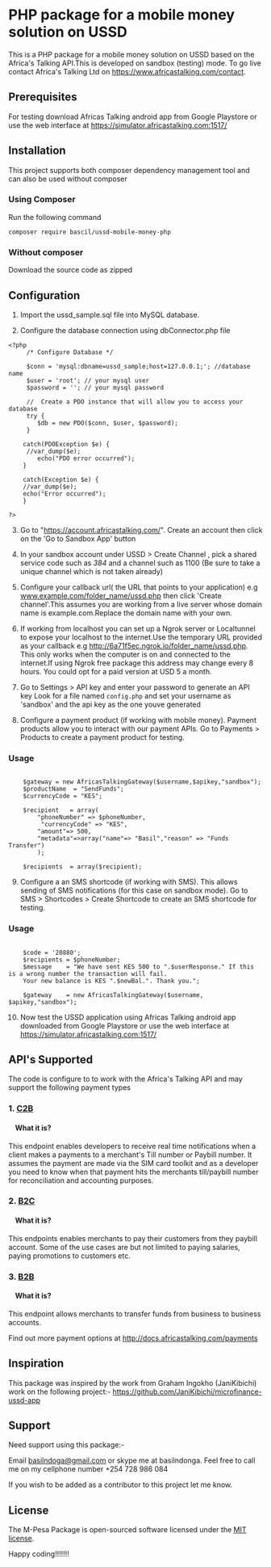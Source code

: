 # PHP package for a mobile money solution on USSD

This is a PHP package for a mobile money solution on USSD based on the Africa's Talking API.This is developed on sandbox (testing) mode. To go live contact Africa's Talking Ltd on https://www.africastalking.com/contact.

## Prerequisites

For testing download Africas Talking android app from Google Playstore or use the web interface at https://simulator.africastalking.com:1517/


## Installation

This project supports both composer dependency management tool and can also be used without composer

### Using Composer

Run the following command

```
composer require bascil/ussd-mobile-money-php

```
### Without composer

Download the source code as zipped 

## Configuration

1. Import the ussd_sample.sql file into MySQL database.

2. Configure the database connection using dbConnector.php file

``` 
<?php 
     /* Configure Database */

     $conn = 'mysql:dbname=ussd_sample;host=127.0.0.1;'; //database name
     $user = 'root'; // your mysql user 
     $password = ''; // your mysql password

     //  Create a PDO instance that will allow you to access your database
     try {
        $db = new PDO($conn, $user, $password);
     }

    catch(PDOException $e) {
     //var_dump($e);
        echo("PDO error occurred");
    }

    catch(Exception $e) {
    //var_dump($e);
    echo("Error occurred");
    }
    
?>

```
3. Go to "https://account.africastalking.com/". Create an account then click on the 'Go to Sandbox App' button

4. In your sandbox account under USSD > Create Channel , pick a shared service code  such as *384* and a channel such as 1100 (Be sure to take a unique channel which is not taken already)

5. Configure your callback url( the URL that points to your application) e.g www.example.com/folder_name/ussd.php then click 'Create channel'.This assumes you are working from a live server whose domain name is example.com.Replace the domain name with your own.

6. If working from localhost you can set up a Ngrok server or Localtunnel to expose your localhost to the internet.Use the temporary URL provided as your callback e.g  http://6a71f5ec.ngrok.io/folder_name/ussd.php. This only works when the computer is on and connected to the internet.If using Ngrok free package this address may change every 8 hours. You could opt for a paid version at USD 5 a month.

7. Go to Settings > API key and enter your password to generate an API key Look for a file named `config.php` and set your username as 'sandbox' and the api key as the one youve generated

8. Configure a payment product (if working with mobile money). Payment products allow you to interact with our payment APIs. Go to Payments > Products to create a payment product for testing. 


### Usage

```
   
    $gateway = new AfricasTalkingGateway($username,$apikey,"sandbox");
    $productName  = "SendFunds"; 
    $currencyCode = "KES";

    $recipient   = array(
        "phoneNumber" => $phoneNumber,
         "currencyCode" => "KES", 
        "amount"=> 500,
        "metadata"=>array("name"=> "Basil","reason" => "Funds Transfer")
        );

    $recipients  = array($recipient);

```

9. Configure a an SMS shortcode (if working with SMS). This allows sending of SMS notifications (for this case on sandbox mode). Go to SMS > Shortcodes > Create Shortcode to create an SMS shortcode for testing. 


### Usage

```
   
    $code = '20880';
    $recipients = $phoneNumber;
    $message    = "We have sent KES 500 to ".$userResponse." If this is a wrong number the transaction will fail.
    Your new balance is KES ".$newBal.". Thank you.";

    $gateway    = new AfricasTalkingGateway($username, $apikey,"sandbox");

```
10. Now test the USSD application using Africas Talking android app downloaded from Google Playstore or use the web interface at https://simulator.africastalking.com:1517/

## API's Supported

The code  is configure to to work with the Africa's Talking API and may support the following payment types


### 1. [C2B](https://developer.safaricom.co.ke/docs#c2b-api)
#### &nbsp; &nbsp; What it is?
This endpoint enables developers to receive real time notifications when a client makes a payments to a merchant's Till number or Paybill number. It assumes the payment are made via the SIM card toolkit and as a developer you need to know when that payment hits the merchants till/paybill number for reconciliation and accounting purposes.


### 2. [B2C](https://developer.safaricom.co.ke/docs#b2c-api)
#### &nbsp; &nbsp; What it is?
This endpoints enables merchants to pay their customers from they paybill account. Some of the use cases are but not limited to paying salaries, paying promotions to customers etc.

### 3. [B2B](https://developer.safaricom.co.ke/docs#b2b-api)
#### &nbsp; &nbsp; What it is?
This endpoint allows merchants to transfer funds from business to business accounts. 

Find out more payment options at http://docs.africastalking.com/payments


## Inspiration

This package was inspired by the work from Graham Ingokho (JaniKibichi) work on the following project:-
https://github.com/JaniKibichi/microfinance-ussd-app


## Support

Need support using this package:-

Email basilndoga@gmail.com or skype me at basilndonga. Feel free to call me on my cellphone number +254 728 986 084

If you wish to be added as a contributor to this project let me know.

## License

The M-Pesa Package is open-sourced software licensed under the [MIT license](http://opensource.org/licenses/MIT).

Happy coding!!!!!!!

